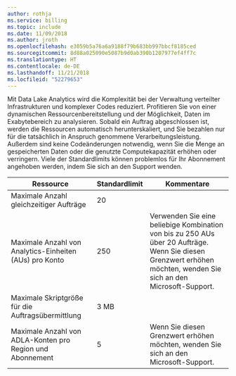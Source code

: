 ```yaml
---
author: rothja
ms.service: billing
ms.topic: include
ms.date: 11/09/2018
ms.author: jroth
ms.openlocfilehash: e3059b5a76a6a9188f79b683bb997bbcf8185ced
ms.sourcegitcommit: 8d88a025090e5087b9d0ab390b1207977ef4ff7c
ms.translationtype: HT
ms.contentlocale: de-DE
ms.lasthandoff: 11/21/2018
ms.locfileid: "52279653"
---
```

Mit Data Lake Analytics wird die Komplexität bei der Verwaltung verteilter Infrastrukturen und komplexer Codes reduziert. Profitieren Sie von einer dynamischen Ressourcenbereitstellung und der Möglichkeit, Daten im Exabytebereich zu analysieren. Sobald ein Auftrag abgeschlossen ist, werden die Ressourcen automatisch herunterskaliert, und Sie bezahlen nur für die tatsächlich in Anspruch genommene Verarbeitungsleistung. Außerdem sind keine Codeänderungen notwendig, wenn Sie die Menge an gespeicherten Daten oder die genutzte Computekapazität erhöhen oder verringern. Viele der Standardlimits können problemlos für Ihr Abonnement angehoben werden, indem Sie sich an den Support wenden. 

| **Ressource** | **Standardlimit** | **Kommentare** |
| --- | --- | --- |
| Maximale Anzahl gleichzeitiger Aufträge |20 | |
| Maximale Anzahl von Analytics-Einheiten (AUs) pro Konto |250 | Verwenden Sie eine beliebige Kombination von bis zu 250 AUs über 20 Aufträge.  Wenn Sie diesen Grenzwert erhöhen möchten, wenden Sie sich an den Microsoft-Support. |
| Maximale Skriptgröße für die Auftragsübermittlung | 3 MB | |
| Maximale Anzahl von ADLA-Konten pro Region und Abonnement | 5 | Wenn Sie diesen Grenzwert erhöhen möchten, wenden Sie sich an den Microsoft-Support. |

